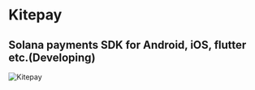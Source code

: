 # Kitepay
## Solana payments SDK for Android, iOS, flutter etc.(Developing)

![Kitepay](https://user-images.githubusercontent.com/67560900/161089326-b12d3d9a-2cfd-4424-8f37-dcadbd4b78d8.png)
